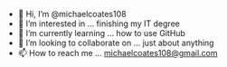 - 👋 Hi, I’m @michaelcoates108
- 👀 I’m interested in ... finishing my IT degree
- 🌱 I’m currently learning ... how to use GitHub
- 💞️ I’m looking to collaborate on ... just about anything
- 📫 How to reach me ... michaelcoates108@gmail.com

<!---
michaelcoates108/michaelcoates108 is a ✨ special ✨ repository because its `README.md` (this file) appears on your GitHub profile.
You can click the Preview link to take a look at your changes.
--->
